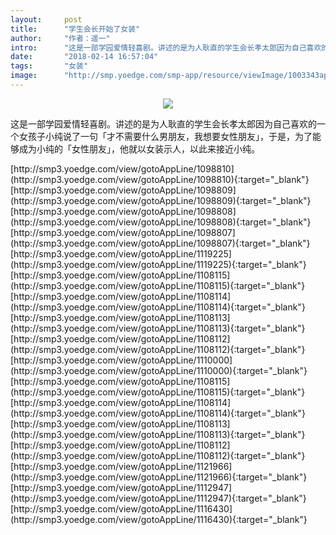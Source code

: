 ```yaml
---
layout:     post
title:      "学生会长开始了女装"
author:     "作者：遥一"
intro:      "这是一部学园爱情轻喜剧。讲述的是为人耿直的学生会长孝太郎因为自己喜欢的一个女孩子小纯说了一句「才不需要什么男朋友，我想要女性朋友」，于是，为了能够成为小纯的「女性朋友」，他就以女装示人，以此来接近小纯。"
date:       "2018-02-14 16:57:04"
tags:       "女装"
image:      "http://smp.yoedge.com/smp-app/resource/viewImage/1003343appline.png"
---
```

<div style="text-align: center">
<p><img src="http://smp.yoedge.com/smp-app/resource/viewImage/1003343appline.png"/></p>
</div>
<p class="post-meta">
<span>这是一部学园爱情轻喜剧。讲述的是为人耿直的学生会长孝太郎因为自己喜欢的一个女孩子小纯说了一句「才不需要什么男朋友，我想要女性朋友」，于是，为了能够成为小纯的「女性朋友」，他就以女装示人，以此来接近小纯。</span>
</p>
[http://smp3.yoedge.com/view/gotoAppLine/1098810](http://smp3.yoedge.com/view/gotoAppLine/1098810){:target="_blank"}
[http://smp3.yoedge.com/view/gotoAppLine/1098809](http://smp3.yoedge.com/view/gotoAppLine/1098809){:target="_blank"}
[http://smp3.yoedge.com/view/gotoAppLine/1098808](http://smp3.yoedge.com/view/gotoAppLine/1098808){:target="_blank"}
[http://smp3.yoedge.com/view/gotoAppLine/1098807](http://smp3.yoedge.com/view/gotoAppLine/1098807){:target="_blank"}
[http://smp3.yoedge.com/view/gotoAppLine/1119225](http://smp3.yoedge.com/view/gotoAppLine/1119225){:target="_blank"}
[http://smp3.yoedge.com/view/gotoAppLine/1108115](http://smp3.yoedge.com/view/gotoAppLine/1108115){:target="_blank"}
[http://smp3.yoedge.com/view/gotoAppLine/1108114](http://smp3.yoedge.com/view/gotoAppLine/1108114){:target="_blank"}
[http://smp3.yoedge.com/view/gotoAppLine/1108113](http://smp3.yoedge.com/view/gotoAppLine/1108113){:target="_blank"}
[http://smp3.yoedge.com/view/gotoAppLine/1108112](http://smp3.yoedge.com/view/gotoAppLine/1108112){:target="_blank"}
[http://smp3.yoedge.com/view/gotoAppLine/1110000](http://smp3.yoedge.com/view/gotoAppLine/1110000){:target="_blank"}
[http://smp3.yoedge.com/view/gotoAppLine/1108115](http://smp3.yoedge.com/view/gotoAppLine/1108115){:target="_blank"}
[http://smp3.yoedge.com/view/gotoAppLine/1108114](http://smp3.yoedge.com/view/gotoAppLine/1108114){:target="_blank"}
[http://smp3.yoedge.com/view/gotoAppLine/1108113](http://smp3.yoedge.com/view/gotoAppLine/1108113){:target="_blank"}
[http://smp3.yoedge.com/view/gotoAppLine/1108112](http://smp3.yoedge.com/view/gotoAppLine/1108112){:target="_blank"}
[http://smp3.yoedge.com/view/gotoAppLine/1121966](http://smp3.yoedge.com/view/gotoAppLine/1121966){:target="_blank"}
[http://smp3.yoedge.com/view/gotoAppLine/1112947](http://smp3.yoedge.com/view/gotoAppLine/1112947){:target="_blank"}
[http://smp3.yoedge.com/view/gotoAppLine/1116430](http://smp3.yoedge.com/view/gotoAppLine/1116430){:target="_blank"}


